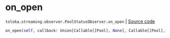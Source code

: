 # on_open
`toloka.streaming.observer.PoolStatusObserver.on_open` | [Source code](https://github.com/Toloka/toloka-kit/blob/v1.2.0/src/streaming/observer.py#L227)

```python
on_open(self, callback: Union[Callable[[Pool], None], Callable[[Pool], Awaitable[None]]])
```

